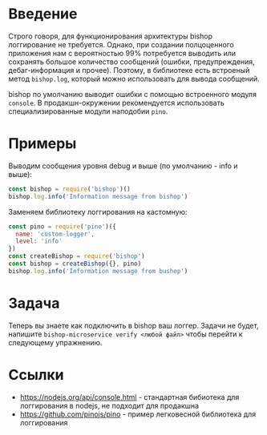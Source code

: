 # Введение
Строго говоря, для функционирования архитектуры bishop логгирование не требуется. Однако, при создании полцоценного приложения нам с вероятностью 99% потребуется выводить или сохранять большое количество сообщений (ошибки, предупреждения, дебаг-информация и прочее). Поэтому, в библиотеке есть встроеный метод `bishop.log`, который можно использовать для вывода сообщений.

bishop по умолчанию выводит ошибки с помощью встроенного модуля `console`. В продакшн-окружении рекомендуется использовать специализированные модули наподобии `pino`.

# Примеры
Выводим сообщения уровня debug и выше (по умолчанию - info и выше):
```javascript
const bishop = require('bishop')()
bishop.log.info('Information message from bishop')
```

Заменяем библиотеку логгирования на кастомную:
```javascript
const pino = require('pino')({
  name: 'custom-logger',
  level: 'info'
})
const createBishop = require('bishop')
const bishop = createBishop({}, pino)
bishop.log.info('Information message from bushop')
```

# Задача
Теперь вы знаете как подключить в bishop ваш логгер. Задачи не будет, напишите `bishop-microservice verify <любой файл>` чтобы перейти к следующему упражнению.

# Ссылки
* https://nodejs.org/api/console.html - стандартная бибиотека для логгирования в nodejs, не подходит для продакшна
* https://github.com/pinojs/pino - пример легковесной библиотека для логгирования
